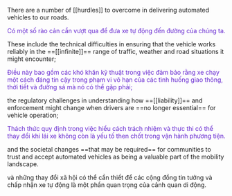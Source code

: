 There are a number of [[hurdles]] to overcome in delivering automated vehicles 
to our roads. 

<font color="#6425d0">Có một số rào cản cần vượt qua để đưa xe tự động đến đường của chúng ta.</font>


These include the technical difficulties in ensuring that the vehicle 
works reliably in the ==[[infinite]]== range of traffic, weather and road situations it might 
encounter; 

<font color="#6425d0">Điều này bao gồm các khó khăn kỹ thuật trong việc đảm bảo rằng xe chạy một cách đáng tin cậy trong phạm vi vô hạn của các tình huống giao thông, thời tiết và đường sá mà nó có thể gặp phải;</font>


the regulatory challenges in understanding how ==[[liability]]== and enforcement 
might change when drivers are ==no longer essential== for vehicle operation; 

<font color="#6425d0">Thách thức quy định trong việc hiểu cách trách nhiệm và thực thi có thể thay đổi khi lái xe không còn là yếu tố then chốt trong vận hành phương tiện.</font>

and the societal changes ==that may be required== for communities to trust and accept 
automated vehicles as being a valuable part of the mobility landscape.

và những thay đổi xã hội có thể cần thiết để các cộng đồng tin tưởng và chấp nhận xe tự động là một phần quan trọng của cảnh quan di động.
